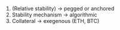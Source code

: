 1. (Relative stability) -> pegged or anchored
2. Stability mechanism -> algorithmic
3. Collateral -> exegenous (ETH, BTC)